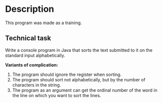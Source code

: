 # Description
This program was made as a training.

## Technical task
Write a console program in Java that sorts the text submitted to it on the standard input alphabetically.

**Variants of complication:**
1. The program should ignore the register when sorting.
2. The program should sort not alphabetically, but by the number of characters in the string.
3. The program as an argument can get the ordinal number of the word in the line on which you want to sort the lines.
